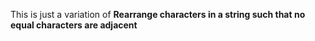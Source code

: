 This is just a variation of **Rearrange characters in a string such that no equal characters are adjacent**

